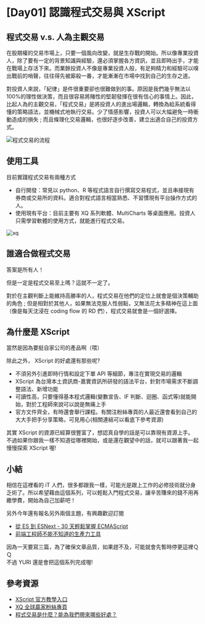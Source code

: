 # [Day01] 認識程式交易與 XScript

## 程式交易 v.s. 人為主觀交易

在股期權的交易市場上，只要一個風向改變，就是生存戰的開始。所以像專業投資人，除了要有一定的背景知識與經驗，還必須掌握各方資訊，並且即時出手，才能在戰場上存活下來。而業餘投資人不像是專業投資人般，有足夠精力和經驗可以嗅出戰前的哨聲，往往得先被廝殺一番，才能漸漸在市場中找到自己的生存之道。

對投資人來說，「紀律」是件很重要卻也很難做到的事。原因是我們幾乎無法以 100%的理性做決策，而且很容易將賭性的堅韌發揮在很有信心的事情上。因此，比起人為的主觀交易，「程式交易」是將投資人的進出場邏輯，轉換為給系統看得懂的策略語法，並機械式地執行交易。少了情感影響，投資人可以大幅避免一時衝動造成的損失 ; 而且條理化交易邏輯，也很好逐步改善，建立出適合自己的投資方式。

![程式交易的流程](https://i.imgur.com/tyfs893.png)

## 使用工具

目前實踐程式交易有兩種方式

- 自行開發：常見以 python、R 等程式語言自行撰寫交易程式，並且串接現有券商或交易所的資料。適合對程式語言相當熟悉、不習慣現有平台操作方式的人。
- 使用現有平台：目前主要有 XQ 系列軟體、MultiCharts 等桌面應用。投資人只需學習軟體的使用方式，就能進行程式交易。

![xq](https://www.xq.com.tw/images/xqlite_download_740_360.png)

## 誰適合做程式交易

答案是所有人！

但是一定是程式交易至上嗎？這就不一定了。

對於在主觀判斷上能維持高勝率的人，程式交易在他們的定位上就會是個決策輔助的角色 ; 但是相對於其他人，如果無法克服人性弱點，又無法花太多精神在這上面（像是每天沈浸在 coding flow 的 RD 們），程式交易就會是一個好選擇。

## 為什麼是 XScript

當然是因為要挺自家公司的產品啊（喂）

除此之外， XScript 的好處還有那些呢?

- 不須另外引進即時行情和設定下單 API 等細節，專注在實現交易的邏輯
- XScript 為台灣本土資訊商-嘉實資訊所研發的語法平台，針對市場需求不斷調整語法、新增功能
- 可讀性高，只要懂得基本程式邏輯(變數宣告、IF 判斷、迴圈、函式等)就能開始，對於工程師來說可以說是無痛上手
- 官方文件齊全，有時還會舉行課程。有關注粉絲專頁的人最近還會看到自己的大大手把手分享策略，可見用心(相關連結可以看底下參考資源)

其實 XScript 的資源已經算很豐富了，想認真自學的話是可以靠現有資源上手。不過如果你跟我一樣不知道從哪裡開始，或是還在觀望中的話，就可以跟著我一起慢慢探索 XScript 喔!

## 小結

相信在這裡看的 iT 人們，很多都跟我一樣，可能光是跟上工作的必修技術就分身乏術了。所以希望藉由這個系列，可以輕鬆入門程式交易，讓辛苦賺來的錢不用再繳學費，開始為自己加薪吧！

另外今年還有報名另外兩個主題，有興趣歡迎訂閱

- [從 ES 到 ESNext - 30 天輕鬆掌握 ECMAScript](https://ithelp.ithome.com.tw/users/20110962/ironman/3303)
- [前端工程師不能不知道的生產力工具](https://ithelp.ithome.com.tw/users/20110962/ironman/3327)

因為一天要寫三篇，為了確保文章品質，如果趕不及，可能就會先暫時停更這裡ＱＱ  
不過 YURI 還是會把這個系列完成喔!

## 參考資源

- [XScript 官方教學入口](https://www.xq.com.tw/School.aspx)
- [XQ 全球贏家粉絲專頁](https://www.facebook.com/XQ.com.tw/)
- [程式交易是什麼？能為我們帶來哪些好處？](https://www.pfcf.com.tw/software/detail/2174)
